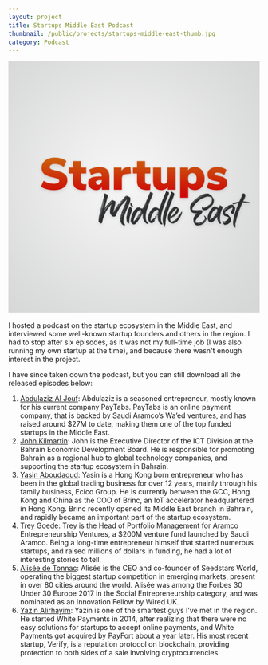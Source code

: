 ```yaml
---
layout: project
title: Startups Middle East Podcast
thumbnail: /public/projects/startups-middle-east-thumb.jpg
category: Podcast
---
```


<img src="/public/projects/startups-middle-east-logo.png" alt="Startups Middle East Logo" class="project-image">

I hosted a podcast on the startup ecosystem in the Middle East, and interviewed some well-known startup founders and others
in the region. I had to stop after six episodes, as it was not my full-time job (I was also running my own startup at the time), and because there wasn't enough interest in the project.

I have since taken down the podcast, but you can still download all the released episodes below:

1. [Abdulaziz Al Jouf](/public/projects/01-abdulaziz-aljouf.mp3): Abdulaziz is a seasoned entrepreneur, mostly known for his current company PayTabs. PayTabs is an online payment company, that is backed by Saudi Aramco’s Wa’ed ventures, and has raised around $27M to date, making them one of the top funded startups in the Middle East.
1. [John Kilmartin](/public/projects/02-john-kilmartin.mp3): John is the Executive Director of the ICT Division at the Bahrain Economic Development Board. He is responsible for promoting Bahrain as a regional hub to global technology companies, and supporting the startup ecosystem in Bahrain.
1. [Yasin Aboudaoud](/public/projects/03-yasin-aboudaoud.mp3): Yasin is a Hong Kong born entrepreneur who has been in the global trading business for over 12 years, mainly through his family business, Ecico Group. He is currently between the GCC, Hong Kong and China as the COO of Brinc, an IoT accelerator headquartered in Hong Kong. Brinc recently opened its Middle East branch in Bahrain, and rapidly became an important part of the startup ecosystem.
1. [Trey Goede](/public/projects/04-trey-goede.mp3): Trey is the Head of Portfolio Management for Aramco Entrepreneurship Ventures, a $200M venture fund launched by Saudi Aramco. Being a long-time entrepreneur himself that started numerous startups, and raised millions of dollars in funding, he had a lot of interesting stories to tell.
1. [Alisée de Tonnac](/public/projects/05-alisee-de-tonnac.mp3): Alisée is the CEO and co-founder of Seedstars World, operating the biggest startup competition in emerging markets, present in over 80 cities around the world. Alisée was among the Forbes 30 Under 30 Europe 2017 in the Social Entrepreneurship category, and was nominated as an Innovation Fellow by Wired UK.
1. [Yazin Alirhayim](/public/projects/06-yazin-alirhayim.mp3): Yazin is one of the smartest guys I’ve met in the region. He started White Payments in 2014, after realizing that there were no easy solutions for startups to accept online payments, and White Payments got acquired by PayFort about a year later. His most recent startup, Verify, is a reputation protocol on blockchain, providing protection to both sides of a sale involving cryptocurrencies.